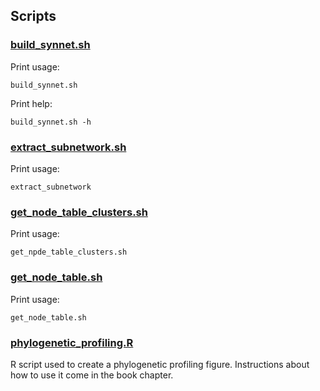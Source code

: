 ## Scripts

### [build_synnet.sh](./build_synnet.sh)


Print usage:

    build_synnet.sh

Print help:

    build_synnet.sh -h

### [extract_subnetwork.sh](./extract_subnetwork.sh)

Print usage:

    extract_subnetwork
    
### [get_node_table_clusters.sh](./get_node_table_clusters.sh)

Print usage:

    get_npde_table_clusters.sh

### [get_node_table.sh](./get_node_table.sh)

Print usage:

    get_node_table.sh

### [phylogenetic_profiling.R](./phylogenetic_profiling.R)

R script used to create a phylogenetic profiling figure. Instructions about how to use it come in the book chapter.
